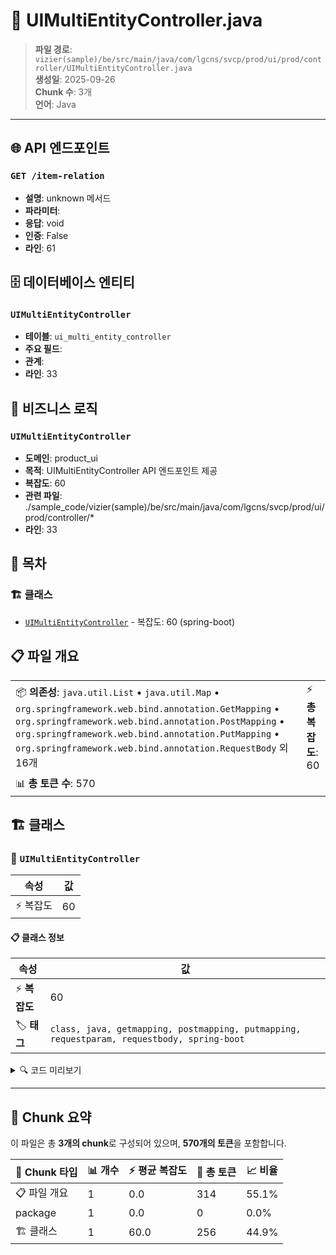 # 📄 UIMultiEntityController.java

> **파일 경로**: `vizier(sample)/be/src/main/java/com/lgcns/svcp/prod/ui/prod/controller/UIMultiEntityController.java`  
> **생성일**: 2025-09-26  
> **Chunk 수**: 3개  
> **언어**: Java
---

## 🌐 API 엔드포인트

### `GET /item-relation`
- **설명**: unknown 메서드
- **파라미터**: 
- **응답**: void
- **인증**: False
- **라인**: 61


## 🗄️ 데이터베이스 엔티티

### `UIMultiEntityController`
- **테이블**: `ui_multi_entity_controller`
- **주요 필드**: 
- **관계**: 
- **라인**: 33


## 💼 비즈니스 로직

### `UIMultiEntityController`
- **도메인**: product_ui
- **목적**: UIMultiEntityController API 엔드포인트 제공
- **복잡도**: 60
- **관련 파일**: ./sample_code/vizier(sample)/be/src/main/java/com/lgcns/svcp/prod/ui/prod/controller/*
- **라인**: 33


## 📑 목차

### 🏗️ 클래스
- [`UIMultiEntityController`](#class-uimultientitycontroller) - 복잡도: 60 (spring-boot)

## 📋 파일 개요

| | |
|--|--|
| 📦 **의존성**: `java.util.List` • `java.util.Map` • `org.springframework.web.bind.annotation.GetMapping` • `org.springframework.web.bind.annotation.PostMapping` • `org.springframework.web.bind.annotation.PutMapping` • `org.springframework.web.bind.annotation.RequestBody` 외 16개 | ⚡ **총 복잡도**: 60 |
| 📊 **총 토큰 수**: 570 |  |



## 🏗️ 클래스

### <a id="class-uimultientitycontroller"></a>🎯 `UIMultiEntityController`

| 속성 | 값 |
|------|----|
| ⚡ 복잡도 | 60 |



#### 📋 클래스 정보

| 속성 | 값 |
|------|----|
| ⚡ **복잡도** | 60 || 📍 **라인 범위** | 33-33 |
| 🏷️ **태그** | `class, java, getmapping, postmapping, putmapping, requestparam, requestbody, spring-boot` || 🏗️ **프레임워크** | `spring-boot` |

<details>
<summary>🔍 코드 미리보기</summary>

```java
public class UIMultiEntityController {

	private final UIMultiEntityService uiMultiEntityService;

	@GetMapping(value = "/search-info")
	@Operation(summary = "Multi Entity 검색을 위한 정보 조회", description = "Multi Entity 검색을 위한 정보 조회")
	public List<SelectOptionDto> retrieveSearchInfo() {
		return uiMultiEntityService.retrieveSearchInfo();
	}

	@GetMapping()
	@Operation(summary = "Multi Entity 목록 조회", description = "Multi Entity 목록 조회")
	public PageResult<?> retrieveMultiEntityList(@RequestParam String itemCode,
			@RequestParam(required = false) String entityTypeCode,
			@RequestParam(required = false) String multiEntityCode,
			@RequestParam(required = false) String multiEntityName,
			@RequestParam(required = false) boolean onlyValidDtm,
			@RequestParam(defaultValue = "1", required = false) i...
```

**Chunk 정보**
- 🆔 **ID**: `86b4122c987d`
- 📍 **라인**: 33-33
- 📊 **토큰**: 256
- 🏷️ **태그**: `class, java, getmapping, postmapping, putmapping...`

</details>

---





## 🧩 Chunk 요약

이 파일은 총 **3개의 chunk**로 구성되어 있으며, **570개의 토큰**을 포함합니다.

| 🧩 Chunk 타입 | 📊 개수 | ⚡ 평균 복잡도 | 📝 총 토큰 | 📈 비율 |
|---------------|--------|-------------|----------|--------|
| 📋 파일 개요 | 1 | 0.0 | 314 | 55.1% |
| package | 1 | 0.0 | 0 | 0.0% |
| 🏗️ 클래스 | 1 | 60.0 | 256 | 44.9% |

